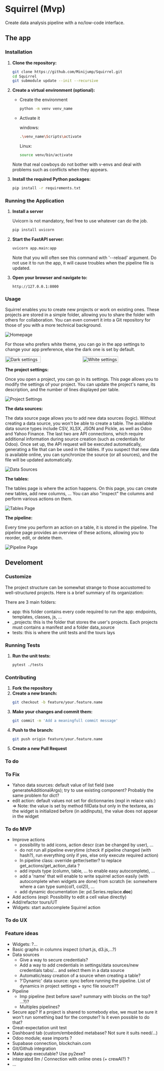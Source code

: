 # Squirrel (Mvp)
      
Create data analysis pipeline with a no/low-code interface. 
## The app
### Installation

1. **Clone the repository:**
    ```sh
    git clone https://github.com/Minijump/Squirrel.git
    cd Squirrel
    git submodule update --init --recursive
    ```

2. **Create a virtual environment (optional):**
    * Create the environment
        ```sh
        python -m venv venv_name
        ```
    * Activate it

        windows:
        ```sh
        .\venv_name\Scripts\activate
        ```

        Linux:
        ```sh
        source venv/bin/activate
        ```
    Note that real cowboys do not bother with v-envs and deal with problems such as conflicts when they appears. 

3. **Install the required Python packages:**
    ```sh
    pip install -r requirements.txt
    ```

### Running the Application

1. **Install a server**

    Uvicorn is not mandatory, feel free to use whatever can do the job.

    ```sh
    pip install uvicorn
    ```

2. **Start the FastAPI server:**
    ```sh
    uvicorn app.main:app
    ```
    Note that you will often see this command with '--reload' argument. Do not use it to run the app, it will cause troubles when the pipeline file is updated.

3. **Open your browser and navigate to:**
    ```
    http://127.0.0.1:8000
    ```

### Usage

Squirrel enables you to create new projects or work on existing ones. These projects are stored in a simple folder, allowing you to share the folder with others for collaboration. You can even convert it into a Git repository for those of you with a more technical background.

![Homepage](app/utils/templates/static/img/homepage.png)

For those who prefers white theme, you can go in the app settings to change your app preference, else the dark one is set by default.

<div style="display: flex; gap: 10px;">
  <img src="app/utils/templates/static/img/dark_settings.png" alt="Dark settings" style="width: 48%;">
  <img src="app/utils/templates/static/img/white_settings.png" alt="White settings" style="width: 48%;">
</div>

__The project settings:__

Once you open a project, you can go in its settings. This page allows you to modify the settings of your project. You can update the project's name, its description, and the number of lines displayed per table.

![Project Settings](app/utils/templates/static/img/projects_settings.png)

__The data sources:__

The data source page allows you to add new data sources (logic). Without creating a data source, you won't be able to create a table. The available data source types include CSV, XLSX, JSON and Pickle, as well as Odoo and Yahoo Finance. The last two are API connections, which require additional information during source creation (such as credentials for Odoo). Once set up, the API request will be executed automatically, generating a file that can be used in the tables. If you suspect that new data is available online, you can synchronize the source (or all sources), and the file will be updated automatically.

![Data Sources](app/utils/templates/static/img/data_sources_grid.png)

__The tables:__

The tables page is where the action happens. On this page, you can create new tables, add new columns, ... You can also "inspect" the columns and perform various actions on them.

![Tables Page](app/utils/templates/static/img/tables.png)

__The pipeline:__

Every time you perform an action on a table, it is stored in the pipeline. The pipeline page provides an overview of these actions, allowing you to reorder, edit, or delete them.

![Pipeline Page](app/utils/templates/static/img/pipeline.png)

## Develoment
### Customize

The project structure can be somewhat strange to those accustomed to well-structured projects. Here is a brief summary of its organization:

There are 3 main folders:

* app: this folder contains every code required to run the app: endpoints, templates, classes, js, ...
* _projects: this is the folder that stores the user's projects. Each projects must contains a manifest and a folder data_source
* tests: this is where the unit tests and the tours lays

### Running Tests

1. **Run the unit tests:**
    ```sh
    pytest ./tests
    ```
### Contributing

1. **Fork the repository**
2. **Create a new branch:**
    ```sh
    git checkout -b feature/your.feature.name
    ```
3. **Make your changes and commit them:**
    ```sh
    git commit -m 'Add a meaningfull commit message'
    ```
4. **Push to the branch:**
    ```sh
    git push origin feature/your.feature.name
    ```
5. **Create a new Pull Request**

### To do

### To Fix
* Yahoo data sources: default value of list field (see generateAdditionalArgs); try to use existing component? Probably the same problem for dict?
* edit action: default values not set for dictionnaries (expl in relace vals:) => Note: the value is set by method fillData but only in the textarea, as the widget is initialized before (in addInputs), the value does not appear in the widget

### To do MVP
* Improve actions
  * possibility to add icons, action descr (can be changed by user), ...
  * do not run all pipeline everytime (check if pipeline changed (with hash?), run everything only if yes, else only execute required action)
  * In pipeline class: override getter/setter? to replace get_actions/get_action_data ?
  * add inputs type (column, table, ... to enable easy autocomplete), ... 
  * add a 'name' that will enable to write squirrel action easily (with autocomplete when widgets are done) from scratch (ie: somewhere where a can type sum(col1, col2)), ...
  * add dynamic documentation (ie: pd.Series.replace.__doc__)
* Add actions (expl: Possibility to edit a cell value directly)
* Add/refactor tours/UT
* Widgets: start autocomplete Squirrel action

### To do UX

### Feature ideas
* Widgets: ?...
* Basic graphs in columns inspect (chart.js, d3.js,...?)
* Data sources
  * Give a way to secure credentials?
  * Add a way to add credentials in settings/data sources/new credentials tabs/... and select them in a data source
  * Automatic/easy creation of a source when creating a table?
  * ?'Dynamic' data source: sync before running the pipeline. List of dynamics in project settings + sync file source??
* Pipeline
  * Imp pipeline (test before save? summary with blocks on the top? ...?)?
  * Multiples pipelines?
* Secure app? If a project is shared to somebody else, we must be sure it won't run something bad for the computer? Is it even possible to do that?
* Great-expectation unit test
* Dashboard tab (custom/embedded metabase? Not sure it suits need/...)
* Odoo module; ease imports ?
* Supabase connection, blockchain.com
* Git/Github integration
* Make app executable? Use py2exe?
* integrated llm / Connection with online ones (+ crewAI?) ?
* ...
